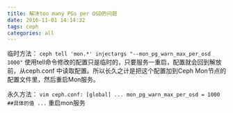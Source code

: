 ```yaml
---
title: 解决too many PGs per OSD的问题
date: 2016-11-01 14:14:32
tags: ceph
categories: all
---
```

临时方法：
`ceph tell 'mon.*' injectargs "--mon_pg_warn_max_per_osd 1000"`
使用tell命令修改的配置只是临时的，只要服务一重启，配置就会回到解放前，从ceph.conf 中读取配置。所以长久之计是把这个配置加到Ceph Mon节点的配置文件里，然后重启Mon服务。
<!--more-->

永久方法：
`vim ceph.conf:
[global]
...
mon_pg_warn_max_per_osd = 1000  ##具体的值
...`
重启mon服务
